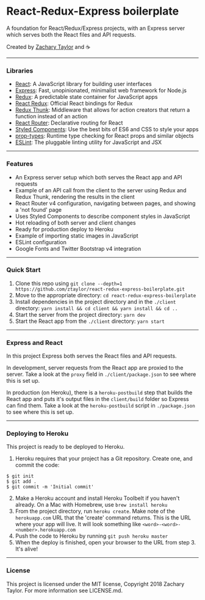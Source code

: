 # React-Redux-Express boilerplate

A foundation for React/Redux/Express projects, with an Express server which serves both the React files and API requests.

Created by [Zachary Taylor](http://twitter.com/ztaylor) and :coffee:

---

### Libraries

* [React](http://reactjs.org): A JavaScript library for building user interfaces
* [Express](http://expressjs.com): Fast, unopinionated, minimalist web framework for Node.js
* [Redux](http://redux.js.org): A predictable state container for JavaScript apps
* [React Redux](https://github.com/reactjs/react-redux): Official React bindings for Redux
* [Redux Thunk](https://github.com/gaearon/redux-thunk): Middleware that allows for action creators that return a function instead of an action
* [React Router](https://github.com/ReactTraining/react-router): Declarative routing for React
* [Styled Components](https://www.styled-components.com): Use the best bits of ES6 and CSS to style your apps
* [prop-types](https://github.com/facebook/prop-types): Runtime type checking for React props and similar objects
* [ESLint](http://eslint.org): The pluggable linting utility for JavaScript and JSX

---

### Features

* An Express server setup which both serves the React app and API requests
* Example of an API call from the client to the server using Redux and Redux Thunk, rendering the results in the client
* React Router v4 configuration, navigating between pages, and showing a 'not found' page
* Uses Styled Components to describe component styles in JavaScript
* Hot reloading of both server and client changes
* Ready for production deploy to Heroku
* Example of importing static images in JavaScript
* ESLint configuration
* Google Fonts and Twitter Bootstrap v4 integration

---

### Quick Start

1. Clone this repo using `git clone --depth=1 https://github.com/ztaylor/react-redux-express-boilerplate.git`
2. Move to the appropriate directory: `cd react-redux-express-boilerplate`
3. Install dependencies in the project directory and in the `./client` directory: `yarn install && cd client && yarn install && cd ..`
4. Start the server from the project directory: `yarn dev`
5. Start the React app from the `./client` directory: `yarn start`

---

### Express and React

In this project Express both serves the React files and API requests.

In development, server requests from the React app are proxied to the server. Take a look at the `proxy` field in `./client/package.json` to see where this is set up.

In production (on Heroku), there is a `heroku-postbuild` step that builds the React app and puts it's output files in the `client/build` folder so Express can find them. Take a look at the `heroku-postbuild` script in `./package.json` to see where this is set up.

---

### Deploying to Heroku

This project is ready to be deployed to Heroku.

1. Heroku requires that your project has a Git repository. Create one, and commit the code:

```
$ git init
$ git add .
$ git commit -m 'Initial commit'
```

2. Make a Heroku account and install Heroku Toolbelt if you haven't already. On a Mac with Homebrew, use `brew install heroku`
3. From the project directory, run `heroku create`. Make note of the `herokuapp.com` URL that the 'create' command returns. This is the URL where your app will live. It will look something like `<word>-<word>-<number>.herokuapp.com`
4. Push the code to Heroku by running `git push heroku master`
5. When the deploy is finished, open your browser to the URL from step 3. It's alive!

---

### License

This project is licensed under the MIT license, Copyright 2018 Zachary Taylor. For more information see LICENSE.md.
